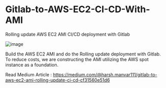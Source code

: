 # Gitlab-to-AWS-EC2-CI-CD-With-AMI
Rolling update AWS EC2 AMI CI/CD deployment with Gitlab 

![image](https://user-images.githubusercontent.com/15871000/224123747-732c80b9-5455-4725-bdc4-936d8227c2e6.png)


Build the AWS EC2 AMI and do the Rolling update deployment with Gitlab. To reduce costs, we are constructing the AMI utilizing the AWS spot instance as a foundation.

Read Medium Article : https://medium.com/@harsh.manvar111/gitlab-to-aws-ec2-ami-rolling-update-ci-cd-cf31560e51d6
